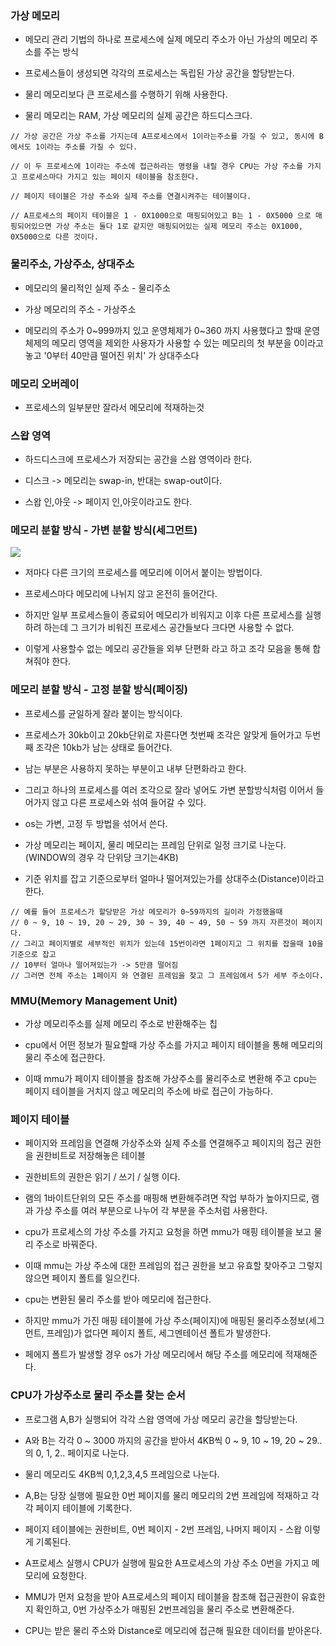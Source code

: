 ### 가상 메모리

* 메모리 관리 기법의 하나로 프로세스에 실제 메모리 주소가 아닌 가상의 메모리 주소를 주는 방식

* 프로세스들이 생성되면 각각의 프로세스는 독립된 가상 공간을 할당받는다.

* 물리 메모리보다 큰 프로세스를 수행하기 위해 사용한다.

* 물리 메모리는 RAM, 가상 메모리의 실제 공간은 하드디스크다.
```
// 가상 공간은 가상 주소를 가지는데 A프로세스에서 1이라는주소를 가질 수 있고, 동시에 B에서도 1이라는 주소를 가질 수 있다.

// 이 두 프로세스에 1이라는 주소에 접근하라는 명령을 내릴 경우 CPU는 가상 주소를 가지고 프로세스마다 가지고 있는 페이지 테이블을 참조한다.

// 페이지 테이블은 가상 주소와 실제 주소를 연결시켜주는 테이블이다.

// A프로세스의 페이지 테이블은 1 - 0X1000으로 매핑되어있고 B는 1 - 0X5000 으로 매핑되어있으면 가상 주소는 둘다 1로 같지만 매핑되어있는 실제 메모리 주소는 0X1000, 0X5000으로 다른 것이다.
```


### 물리주소, 가상주소, 상대주소

* 메모리의 물리적인 실제 주소 - 물리주소

* 가상 메모리의 주소 - 가상주소

* 메모리의 주소가 0~999까지 있고 운영체제가 0~360 까지 사용했다고 할때 운영체제의 메모리 영역을 제외한 사용자가 사용할 수 있는 메모리의 첫 부분을 0이라고 놓고 '0부터 40만큼 떨어진 위치' 가 상대주소다


### 메모리 오버레이

* 프로세스의 일부분만 잘라서 메모리에 적재하는것


### 스왑 영역

* 하드디스크에 프로세스가 저장되는 공간을 스왑 영역이라 한다.

* 디스크 -> 메모리는 swap-in, 반대는 swap-out이다.

* 스왑 인,아웃 -> 페이지 인,아웃이라고도 한다.


### 메모리 분할 방식 - 가변 분할 방식(세그먼트)

<img src="https://github.com/pansakr/TIL/assets/118809108/1fbc5893-18b8-4e53-9937-c8208721bf1a">

* 저마다 다른 크기의 프로세스를 메모리에 이어서 붙이는 방법이다. 

* 프로세스마다 메모리에 나뉘지 않고 온전히 들어간다.

* 하지만 일부 프로세스들이 종료되어 메모리가 비워지고 이후 다른 프로세스를 실행하려 하는데 그 크기가 비워진 프로세스 공간들보다 크다면 사용할 수 없다. 

* 이렇게 사용할수 없는 메모리 공간들을 외부 단편화 라고 하고 조각 모음을 통해 합쳐줘야 한다.


### 메모리 분할 방식 - 고정 분할 방식(페이징)

* 프로세스를 균일하게 잘라 붙이는 방식이다. 

* 프로세스가 30kb이고 20kb단위로 자른다면 첫번째 조각은 알맞게 들어가고 두번째 조각은 10kb가 남는 상태로 들어간다. 

* 남는 부분은 사용하지 못하는 부분이고 내부 단편화라고 한다. 

* 그리고 하나의 프로세스를 여러 조각으로 잘라 넣어도 가변 분할방식처럼 이어서 들어가지 않고 다른 프로세스와 섞여 들어갈 수 있다.

* os는 가변, 고정 두 방법을 섞어서 쓴다.

* 가상 메모리는 페이지, 물리 메모리는 프레임 단위로 일정 크기로 나눈다.(WINDOW의 경우 각 단위당 크기는4KB)

* 기준 위치를 잡고 기준으로부터 얼마나 떨어져있는가를 상대주소(Distance)이라고 한다.

```
// 예를 들어 프로세스가 할당받은 가상 메모리가 0~59까지의 길이라 가정했을때
// 0 ~ 9, 10 ~ 19, 20 ~ 29, 30 ~ 39, 40 ~ 49, 50 ~ 59 까지 자른것이 페이지다.
// 그리고 페이지별로 세부적인 위치가 있는데 15번이라면 1페이지고 그 위치를 잡을때 10을 기준으로 잡고
// 10부터 얼마나 떨어져있는가 -> 5만큼 떨어짐 
// 그러면 전체 주소는 1페이지 와 연결된 프레임을 찾고 그 프레임에서 5가 세부 주소이다. 
```

### MMU(Memory Management Unit)

* 가상 메모리주소를 실제 메모리 주소로 반환해주는 칩

* cpu에서 어떤 정보가 필요할때 가상 주소를 가지고 페이지 테이블을 통해 메모리의 물리 주소에 접근한다.

* 이때 mmu가 페이지 테이블을 참조해 가상주소를 물리주소로 변환해 주고 cpu는 페이지 테이블을 거치지 않고 메모리의 주소에 바로 접근이 가능하다.


### 페이지 테이블

* 페이지와 프레임을 연결해 가상주소와 실제 주소를 연결해주고 페이지의 접근 권한을 권한비트로 저장해놓은 테이블

* 권한비트의 권한은 읽기 / 쓰기 / 실행 이다.

* 램의 1바이트단위의 모든 주소를 매핑해 변환해주려면 작업 부하가 높아지므로, 램과 가상 주소를 여러 부분으로 나누어 각 부분을 주소처럼 사용한다.

* cpu가 프로세스의 가상 주소를 가지고 요청을 하면 mmu가 매핑 테이블을 보고 물리 주소로 바꿔준다.  

* 이때 mmu는 가상 주소에 대한 프레임의 접근 권한을 보고 유효할 찾아주고 그렇지 않으면 페이지 폴트를 일으킨다.

* cpu는 변환된 물리 주소를 받아 메모리에 접근한다.

* 하지만 mmu가 가진 매핑 테이블에 가상 주소(페이지)에 매핑된 물리주소정보(세그먼트, 프레임)가 없다면 페이지 폴트, 세그멘테이션 폴트가 발생한다.

* 페에지 폴트가 발생할 경우 os가 가상 메모리에서 해당 주소를 메모리에 적재해준다.


### CPU가 가상주소로 물리 주소를 찾는 순서

* 프로그램 A,B가 실행되어 각각 스왑 영역에 가상 메모리 공간을 할당받는다.

* A와 B는 각각 0 ~ 3000 까지의 공간을 받아서 4KB씩 0 ~ 9, 10 ~ 19, 20 ~ 29.. 의 0, 1, 2.. 페이지로 나눈다.

* 물리 메모리도 4KB씩 0,1,2,3,4,5 프레임으로 나눈다.

* A,B는 당장 실행에 필요한 0번 페이지를 물리 메모리의 2번 프레임에 적재하고 각각 페이지 테이블에 기록한다.

* 페이지 테이블에는 권한비트, 0번 페이지 - 2번 프레임, 나머지 페이지 - 스왑 이렇게 기록된다.

* A프로세스 실행시 CPU가 실행에 필요한 A프로세스의 가상 주소 0번을 가지고 메모리에 요청한다.

* MMU가 먼저 요청을 받아 A프로세스의 페이지 테이블을 참조해 접근권한이 유효한지 확인하고, 0번 가상주소가 매핑된 2번프레임을 물리 주소로 변환해준다.

* CPU는 받은 물리 주소와 Distance로 메모리에 접근해 필요한 데이터를 받아온다.
